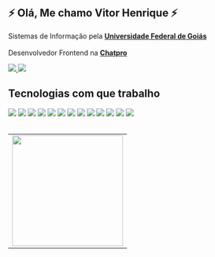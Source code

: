 <h2>⚡ Olá, Me chamo Vitor Henrique ⚡</h2>
<div>
  <p>  
    Sistemas de Informação pela <a href="http://www.ufg.br"><b>Universidade Federal de Goiás</b></a>
  </br>   
  </br>  
    Desenvolvedor Frontend na <a href="https://www.chatpro.com.br"><b>Chatpro</b></a>
  </p>
</div>      

<div>
  <a href="https://www.linkedin.com/in/vitor-henrique-a09859173/">
    <img src="https://img.shields.io/badge/LinkedIn-0077B5?style=for-the-badge&logo=linkedin&logoColor=white" />
  </a>
  <a href="https://www.instagram.com/vitorhenrique018/">
    <img src="https://img.shields.io/badge/Instagram-E4405F?style=for-the-badge&logo=instagram&logoColor=white" />
  </a>
</div> 

<h2>Tecnologias com que trabalho</h2>

<div>
<img src="https://img.shields.io/badge/HTML5-E34F26?style=for-the-badge&logo=html5&logoColor=white" />
<img src="https://img.shields.io/badge/CSS3-1572B6?style=for-the-badge&logo=css3&logoColor=white" />
<img src="https://img.shields.io/badge/styled--components-DB7093?style=for-the-badge&logo=styled-components&logoColor=white" />
<img src="https://img.shields.io/badge/Bootstrap-563D7C?style=for-the-badge&logo=bootstrap&logoColor=white" />
<img src="https://img.shields.io/badge/JavaScript-F7DF1E?style=for-the-badge&logo=javascript&logoColor=black" />
<img src="https://img.shields.io/badge/TypeScript-007ACC?style=for-the-badge&logo=typescript&logoColor=white" />
<img src="https://img.shields.io/badge/React-20232A?style=for-the-badge&logo=react&logoColor=61DAFB" />
<img src="https://img.shields.io/badge/next.js-000000?style=for-the-badge&logo=nextdotjs&logoColor=white" />
<img src="https://img.shields.io/badge/React_Native-20232A?style=for-the-badge&logo=react&logoColor=61DAFB" />
<img src="https://img.shields.io/badge/GraphQl-E10098?style=for-the-badge&logo=graphql&logoColor=white" />
<img src="https://img.shields.io/badge/MongoDB-4EA94B?style=for-the-badge&logo=mongodb&logoColor=white" />
<img src="https://img.shields.io/badge/Cypress-17202C?style=for-the-badge&logo=cypress&logoColor=white" />
<img src="https://img.shields.io/badge/PowerBI-F2C811?style=for-the-badge&logo=Power%20BI&logoColor=white" />  
</div>
  
</br>  

<table align="center">
  <row>
    <td>
      <img height='225' src='https://github-readme-stats.vercel.app/api/top-langs/?username=vitorhenrique018&layout=compact&theme=react&hide=html,css,handlebars'>
    </td>
  </row>
</table>
